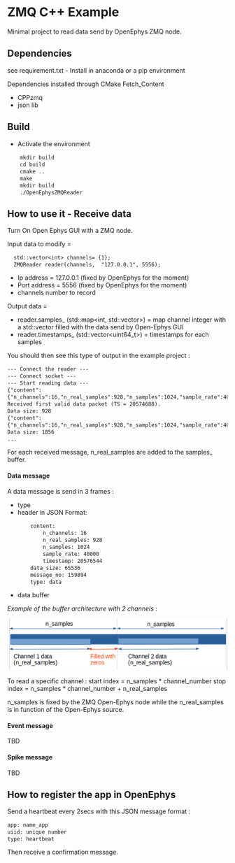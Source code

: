 # ZMQ C++ Example

Minimal project to read data send by  OpenEphys ZMQ node. 

## Dependencies 

see requirement.txt - Install in anaconda or a pip environment 

Dependencies installed through CMake Fetch_Content 
- CPPzmq
- json lib


## Build 

- Activate the environment

```
    mkdir build
    cd build
    cmake ..
    make
    mkdir build
    ./OpenEphysZMQReader
```

## How to use it - Receive data

Turn On Open Ephys GUI with a ZMQ node. 

Input data to modify = 

```
  std::vector<int> channels= {1};
  ZMQReader reader(channels,  "127.0.0.1", 5556);
```
- Ip address =  127.0.0.1 (fixed by OpenEphys for the moment)
- Port address = 5556 (fixed by OpenEphys for the moment)
- channels number to record 

Output data = 

- reader.samples_ (std::map<int, std::vector<float>>) = map channel integer with a std::vector filled with the data send by Open-Ephys GUI
- reader.timestamps_ (std::vector<uint64_t>) = timestamps for each samples

You should then see this type of output in the example project : 

```
--- Connect the reader ---
--- Connect socket ---
--- Start reading data ---
{"content":{"n_channels":16,"n_real_samples":928,"n_samples":1024,"sample_rate":40000,"timestamp":20574688},"data_size":65536,"message_no":159892,"type":"data"}
Received first valid data packet (TS = 20574688).
Data size: 928
{"content":{"n_channels":16,"n_real_samples":928,"n_samples":1024,"sample_rate":40000,"timestamp":20575616},"data_size":65536,"message_no":159893,"type":"data"}
Data size: 1856
...
```

For each received message, n_real_samples are added to the samples_ buffer. 

#### Data message

A data message is send in 3 frames : 
- type
- header in JSON Format: 
    ```
        content:
            n_channels: 16
            n_real_samples: 928
            n_samples: 1024
            sample_rate: 40000
            timestamp: 20576544
        data_size: 65536
        message_no: 159894
        type: data
    ```
- data buffer 

*Example of the buffer architecture with 2 channels* : 

![image](buffer_example.png)

To read a specific channel : 
start index = n_samples * channel_number
stop index = n_samples * channel_number + n_real_samples
    
n_samples is fixed by the ZMQ Open-Ephys node while the n_real_samples is in function of the Open-Ephys source.


#### Event message
TBD

#### Spike message
TBD


## How to register the app in OpenEphys 

Send a heartbeat every 2secs with this JSON message format :

```
app: name_app
uiid: unique number
type: heartbeat
```

Then receive a confirmation message. 